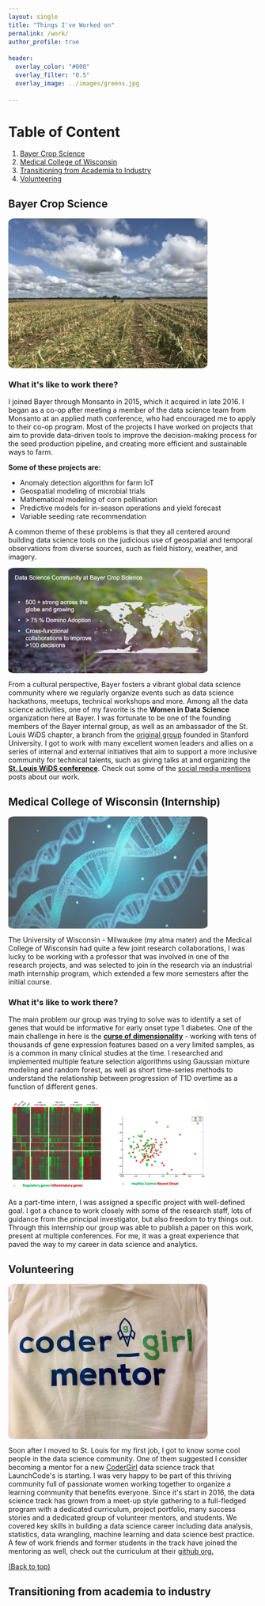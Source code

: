 ```yaml
---
layout: single
title: "Things I've Worked on"
permalink: /work/
author_profile: true

header:
  overlay_color: "#000"
  overlay_filter: "0.5"
  overlay_image: ../images/greens.jpg

---
```

<style>
img {
  border-radius: 3%;
}
</style>


<!--{% include toc.html html=content %} -->


# Table of Content<a name = "toc"></a>
1. [Bayer Crop Science](#bayer-crop-science)
2. [Medical College of Wisconsin](#mcw)
3. [Transitioning from Academia to Industry](#transition)
4. [Volunteering](#codergirl)


## Bayer Crop Science <a name="bayer-crop-science"></a>



<img src="../images/corn_field.jpg" width="80%" height = '30%' align = 'center' caption = 'Walking through a corn field that had just been harvested'>

### What it's like to work there?

I joined Bayer through Monsanto in 2015, which it acquired in late 2016. I began as a co-op after meeting a member of the data science team from Monsanto at an applied math conference, who had encouraged me to apply to their co-op program. Most of the projects I have worked on projects that aim to provide data-driven tools to improve the decision-making process for the seed production pipeline, and creating more efficient and sustainable ways to farm.

**Some of these projects are:**

- Anomaly detection algorithm for farm IoT
- Geospatial modeling of microbial trials
- Mathematical modeling of corn pollination
- Predictive models for in-season operations and yield forecast
- Variable seeding rate recommendation


A common theme of these problems is that they all centered around building data science tools on the judicious use of geospatial and temporal observations from diverse sources, such as field history, weather, and imagery.

<img src="../images/bayer_ds.png" width="80%" height = '30%' align = 'center'>



From a cultural perspective, Bayer fosters a vibrant global data science community where we regularly organize events such as data science hackathons, meetups, technical workshops and more. Among all the data science activities, one of my favorite is the **Women in Data Science** organization here at Bayer. I was fortunate to be one of the founding members of the Bayer internal group, as well as an ambassador of the St. Louis WiDS chapter, a branch from the [original group](https://www.widsconference.org/) founded in Stanford University. I got to work with many excellent women leaders and allies on a series of internal and external initiatives that aim to support a more inclusive community for technical talents, such as giving talks at and organizing the [**St. Louis WiDS conference**](https://www.stlmlds.com/widsspeakers). Check out some of the [social media mentions](https://twitter.com/hashtag/widsstl?lang=en) posts about our work.


## Medical College of Wisconsin (Internship) <a name="mcw"></a>

<img src="../images/double_helix.png" width="80%" height = '30%' align = 'center'>


The University of Wisconsin - Milwaukee (my alma mater) and the Medical College of Wisconsin had quite a few joint research collaborations, I was lucky to be working with a professor that was involved in one of the research projects, and was selected to join in the research via an industrial math internship program, which extended a few more semesters after the initial course.

### What it's like to work there?

 The main problem our group was trying to solve was to identify a set of genes that would be informative for early onset type 1 diabetes. One of the main challenge in here is the [**curse of dimensionality**](https://en.wikipedia.org/wiki/Curse_of_dimensionality) - working with tens of thousands of gene expression features based on a very limited samples, as is a common in many clinical studies at the time. I researched and implemented multiple feature selection algorithms using Gaussian mixture modeling and random forest, as well as short time-series methods to understand the relationship between progression of T1D overtime as a function of different genes.  

<img src="../images/t1d_intro.png" width="80%" height = '30%' align = 'center'>

 As a part-time intern, I was assigned a specific project with well-defined goal. I got a chance to work closely with some of the research staff, lots of guidance from the principal investigator, but also freedom to try things out. Through this internship our group was able to publish a paper on this work, present at multiple conferences. For me, it was a great experience that paved the way to my career in data science and analytics.


## Volunteering <a name="codergirl"></a>


<img src="../images/codergirl_shirt.jpg" width="80%" height = '40%' align = 'center'>

Soon after I moved to St. Louis for my first job, I got to know some cool people in the data science community. One of them suggested I consider becoming a mentor for a new [CoderGirl](https://www.launchcode.org/codergirl) data science track that LaunchCode's is starting. I was very happy to be part of this thriving community full of passionate women working together to organize a learning community that benefits everyone. Since it's start in 2016, the data science track has grown from a meet-up style gathering to a full-fledged program with a dedicated curriculum, project portfolio, many success stories and a dedicated group of volunteer mentors, and students. We covered key skills in building a data science career including data analysis, statistics, data wrangling, machine learning and data science best practice. A few of work friends and former students in the track have joined the mentoring as well, check out the curriculum at their [github org.](https://github.com/LaunchCoderGirlSTL)

[(Back to top)](#toc)


## Transitioning from academia to industry <a name="transition"></a>

